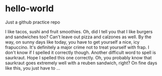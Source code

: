 # hello-world
Just a github practice repo

I like tacos, sushi and fruit smoothies. Oh, did I tell you that I like burgers and sandwiches too? Can't leave out pizza and calzones as well. By the way, on sunny days like today, you have to get yourself a nice, icy frapuccino. It's definitely a major crime not to treat yourself with frap. I don't know if I spelled it correctly though. Another difficult word to spell is saurkraut. Hope I spelled this one correctly. Oh, you probably know that saurkraut goes extremely well with a reuben sandwich, right? On fine days like this, you just have to ...
